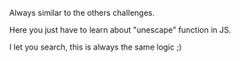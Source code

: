 Always similar to the others challenges.

Here you just have to learn about "unescape" function in JS.

I let you search, this is always the same logic ;)